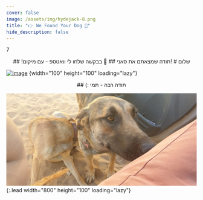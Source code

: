 ```yaml
---
cover: false
image: /assets/img/hydejack-8.png
title: "👉 We Found Your Dog 🐶"
hide_description: false
---
```


7
  
<div align="center">
## !שלום
# !תודה שמצאתם את סאני
## 🙏 בבקשה שלחו לי וואטספ - עם מיקום
</div>

[![image](https://upload.wikimedia.org/wikipedia/commons/5/5e/WhatsApp_icon.png)](https://wa.me/972547932000?text=%D7%94%D7%99%D7%99%20%D7%AA%D7%9E%D7%99!%20%D7%9E%D7%A6%D7%90%D7%A0%D7%95%20%D7%A4%D7%94%20%D7%90%D7%AA%20%D7%A1%D7%90%D7%A0%D7%99%F0%9F%90%B6%0A%D7%9B%D7%91%D7%A8%20%D7%A9%D7%95%D7%9C%D7%97%D7%99%D7%9D%20%D7%9C%D7%9A%20%D7%9E%D7%99%D7%A7%D7%95%D7%9D%20%F0%9F%98%8A)
{width="100" height="100" loading="lazy"}

<div align="center">
## (: תודה רבה - תמי
</div>



![Full-width image](/assets/img/Sunny.jpg){:.lead width="800" height="100" loading="lazy"}

